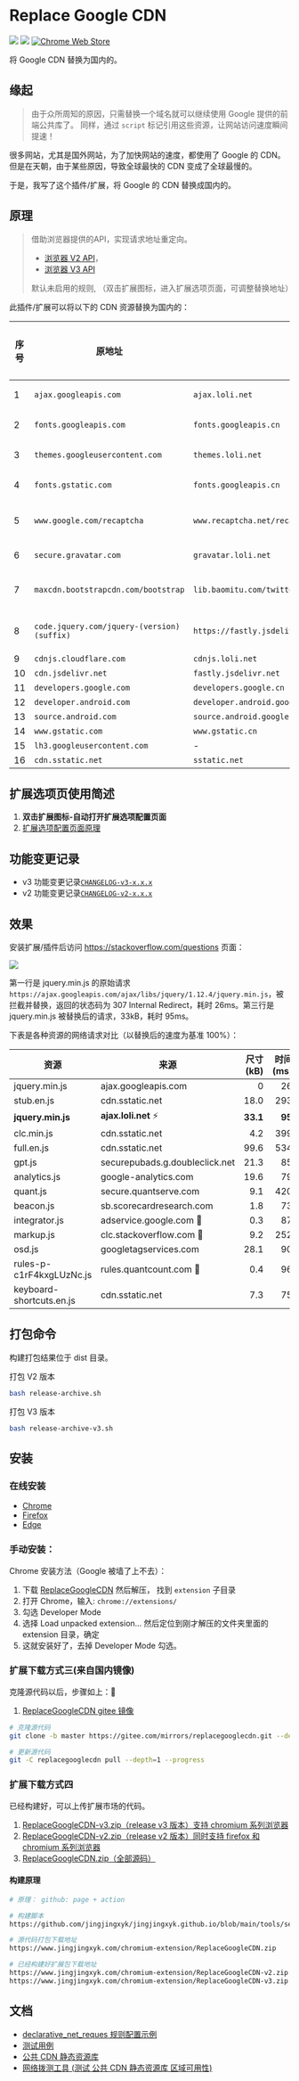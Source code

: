 # Replace Google CDN

[![](https://img.shields.io/github/issues/justjavac/ReplaceGoogleCDN.svg)](https://github.com/justjavac/ReplaceGoogleCDN/issues)
[![](https://img.shields.io/github/release/justjavac/ReplaceGoogleCDN.svg)](https://github.com/justjavac/ReplaceGoogleCDN/releases)
[![Chrome Web Store](https://img.shields.io/chrome-web-store/v/kpampjmfiopfpkkepbllemkibefkiice.svg)](https://chrome.google.com/webstore/detail/kpampjmfiopfpkkepbllemkibefkiice)

将 Google CDN 替换为国内的。

## 缘起

> 由于众所周知的原因，只需替换一个域名就可以继续使用 Google 提供的前端公共库了。
> 同样，通过 `script` 标记引用这些资源，让网站访问速度瞬间提速！

很多网站，尤其是国外网站，为了加快网站的速度，都使用了 Google 的 CDN。
但是在天朝，由于某些原因，导致全球最快的 CDN 变成了全球最慢的。

于是，我写了这个插件/扩展，将 Google 的 CDN 替换成国内的。

## 原理

> 借助浏览器提供的API，实现请求地址重定向。
>
> - [浏览器 V2 API](https://developer.mozilla.org/en-US/docs/Mozilla/Add-ons/WebExtensions/API/webRequest)，
> - [浏览器 V3 API](https://developer.mozilla.org/en-US/docs/Mozilla/Add-ons/WebExtensions/API/declarativeNetRequest)
>
> 默认未启用的规则, （双击扩展图标，进入扩展选项页面，可调整替换地址）

此插件/扩展可以将以下的 CDN 资源替换为国内的：

| 序号 | 原地址                                        | 替换后的地址                                                              | 是否启用 | 简述                  |
|----|--------------------------------------------|---------------------------------------------------------------------|------|---------------------|
| 1  | `ajax.googleapis.com`                      | `ajax.loli.net`                                                     | ✅    | 前端公共库               |
| 2  | `fonts.googleapis.com`                     | `fonts.googleapis.cn`                                               | ✅    | 免费字体库               |
| 3  | `themes.googleusercontent.com`             | `themes.loli.net`                                                   | ✅    | fonts 资源引用          |
| 4  | `fonts.gstatic.com`                        | `fonts.googleapis.cn`                                               | ✅    | 免费字体库               |
| 5  | `www.google.com/recaptcha`                 | `www.recaptcha.net/recaptcha`                                       | ✅    | Google 图像验证库        |
| 6  | `secure.gravatar.com`                      | `gravatar.loli.net`                                                 | ✅    | gravatar 头像         |
| 7  | `maxcdn.bootstrapcdn.com/bootstrap`        | `lib.baomitu.com/twitter-bootstrap/`                                | ✅    | bootstrap 框架使用的 CDN |
| 8  | `code.jquery.com/jquery-(version)(suffix)` | `https://fastly.jsdelivr.net/npm/jquery@$verson/dist/jquery$suffix` | ✅    | jquery 框架使用的 CDN    |
| 9  | `cdnjs.cloudflare.com`                     | `cdnjs.loli.net`                                                    | -    | -                   |
| 10 | `cdn.jsdelivr.net`                         | `fastly.jsdelivr.net`                                               | -    | -                   |
| 11 | `developers.google.com`                    | `developers.google.cn`                                              | -    | -                   |
| 12 | `developer.android.com`                    | `developer.android.google.cn`                                       | -    | -                   |
| 13 | `source.android.com`                       | `source.android.google.cn`                                          | -    | -                   |
| 14 | `www.gstatic.com`                          | `www.gstatic.cn`                                                    | -    | -                   |
| 15 | `lh3.googleusercontent.com`                | -                                                                   | -    | -                   |
| 16 | `cdn.sstatic.net`                          | `sstatic.net`                                                       | -    | -                   |

## 扩展选项页使用简述

1. <strong>双击扩展图标-自动打开扩展选项配置页面</strong>
1. [扩展选项配置页面原理](extension/options_ui/README.md)

## 功能变更记录

- v3 功能变更记录[`CHANGELOG-v3-x.x.x`](CHANGELOG-v3-x.x.x.md)
- v2 功能变更记录[`CHANGELOG-v2-x.x.x`](CHANGELOG-v2-x.x.x.md)

## 效果

安装扩展/插件后访问 <https://stackoverflow.com/questions> 页面：

![](./screen-sof.png)

第一行是 jquery.min.js 的原始请求
`https://ajax.googleapis.com/ajax/libs/jquery/1.12.4/jquery.min.js`，被拦截并替换，返回的状态码为
307 Internal Redirect，耗时 26ms。第三行是 jquery.min.js
被替换后的请求，33kB，耗时 95ms。

下表是各种资源的网络请求对比（以替换后的速度为基准 100%）：

| 资源                       | 来源                             |   尺寸(kB) | 时间(ms) |  速度(B/ms) |      百分比 |
|--------------------------|--------------------------------|---------:|-------:|----------:|---------:|
| jquery.min.js            | ajax.googleapis.com            |        0 |     26 |         - |        - |
| stub.en.js               | cdn.sstatic.net                |     18.0 |    293 |      61.4 |      18% |
| **jquery.min.js**        | **ajax.loli.net** ⚡️           | **33.1** | **95** | **348.4** | **100%** |
| clc.min.js               | cdn.sstatic.net                |      4.2 |    399 |      10.5 |      30% |
| full.en.js               | cdn.sstatic.net                |     99.6 |    534 |     186.5 |      54% |
| gpt.js                   | securepubads.g.doubleclick.net |     21.3 |     85 |     250.6 |      72% |
| analytics.js             | google-analytics.com           |     19.6 |     79 |     248.1 |      71% |
| quant.js                 | secure.quantserve.com          |      9.1 |    420 |      21.7 |      62% |
| beacon.js                | sb.scorecardresearch.com       |      1.8 |     73 |      24.7 |      71% |
| integrator.js            | adservice.google.com 🐌        |      0.3 |     87 |       3.4 |       1% |
| markup.js                | clc.stackoverflow.com 🐌       |      9.2 |    252 |      36.5 |      10% |
| osd.js                   | googletagservices.com          |     28.1 |     90 |     312.2 |      89% |
| rules-p-c1rF4kxgLUzNc.js | rules.quantcount.com 🐌        |      0.4 |     96 |       4.2 |       1% |
| keyboard-shortcuts.en.js | cdn.sstatic.net                |      7.3 |     75 |      97.3 |    27.9% |

## 打包命令

构建打包结果位于 dist 目录。

打包 V2 版本

```bash
bash release-archive.sh
```

打包 V3 版本

```bash
bash release-archive-v3.sh
```

## 安装

### 在线安装

- [Chrome](https://chrome.google.com/webstore/detail/replace-google-cdn/kpampjmfiopfpkkepbllemkibefkiice)
- [Firefox](https://addons.mozilla.org/zh-CN/firefox/addon/google-cdn-replace/)
- [Edge](https://microsoftedge.microsoft.com/addons/detail/replace-google-cdn/cojepngjobmaiajphkijbdcdjnnjhpjc)

### 手动安装：

Chrome 安装方法（Google 被墙了上不去）：

1. 下载
   [ReplaceGoogleCDN](https://github.com/justjavac/ReplaceGoogleCDN/archive/master.zip)
   然后解压， 找到 `extension` 子目录
1. 打开 Chrome，输入: `chrome://extensions/`
1. 勾选 Developer Mode
1. 选择 Load unpacked extension... 然后定位到刚才解压的文件夹里面的 extension
   目录，确定
1. 这就安装好了，去掉 Developer Mode 勾选。

### 扩展下载方式三(来自国内镜像)

克隆源代码以后，步骤如上：🔼

1. [ReplaceGoogleCDN gitee 镜像](https://gitee.com/jingjingxyk/ReplaceGoogleCDN.git)

```bash
# 克隆源代码
git clone -b master https://gitee.com/mirrors/replacegooglecdn.git --depth=1 --progress

# 更新源代码
git -C replacegooglecdn pull --depth=1 --progress 
```

### 扩展下载方式四

已经构建好，可以上传扩展市场的代码。

1. [ReplaceGoogleCDN-v3.zip（release v3 版本）支持 chromium 系列浏览器](https://www.jingjingxyk.com/chromium-extension/ReplaceGoogleCDN-v3.zip)
1. [ReplaceGoogleCDN-v2.zip（release v2 版本）同时支持 firefox 和 chromium 系列浏览器](https://www.jingjingxyk.com/chromium-extension/ReplaceGoogleCDN-v2.zip)
1. [ReplaceGoogleCDN.zip（全部源码）](https://www.jingjingxyk.com/chromium-extension/ReplaceGoogleCDN.zip)

#### 构建原理

```bash
# 原理： github: page + action

# 构建脚本
https://github.com/jingjingxyk/jingjingxyk.github.io/blob/main/tools/setup-gh-pages-step-02-chromium-extension.sh

# 源代码打包下载地址
https://www.jingjingxyk.com/chromium-extension/ReplaceGoogleCDN.zip

# 已经构建好扩展包下载地址
https://www.jingjingxyk.com/chromium-extension/ReplaceGoogleCDN-v2.zip
https://www.jingjingxyk.com/chromium-extension/ReplaceGoogleCDN-v3.zip
```

## 文档

- [declarative_net_reques 规则配置示例](extension/rules/README.md)
- [测试用例](test/README.md)
- [公共 CDN 静态资源库](public-cdn.md)
- [网络拨测工具 (测试 公共 CDN 静态资源库 区域可用性)](tools/net-detect.md)
